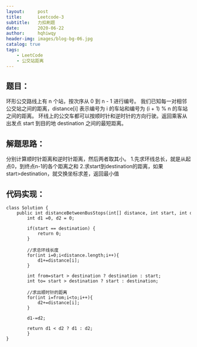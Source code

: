 ```yaml
---
layout:     post
title:      Leetcode-3
subtitle:   力扣刷题
date:       2020-06-22
author:     hqhiwqy
header-img: images/blog-bg-06.jpg
catalog: true
tags:
    - LeetCode
    - 公交站距离
---
```


题目：
-----
环形公交路线上有 n 个站，按次序从 0 到 n - 1 进行编号。
我们已知每一对相邻公交站之间的距离，distance[i] 表示编号为 i 的车站和编号为 (i + 1) % n 的车站之间的距离。
环线上的公交车都可以按顺时针和逆时针的方向行驶。返回乘客从出发点 start 到目的地 destination 之间的最短距离。

解题思路：
---
分别计算顺时针距离和逆时针距离，然后两者取其小。
1.先求环线总长，就是从起点0，到终点n-1的各个距离之和
2.求start到destination的距离，如果start>destination，就交换坐标求差，返回最小值

代码实现：
----
````
class Solution {
    public int distanceBetweenBusStops(int[] distance, int start, int destination) {
        int d1 =0, d2 = 0;

        if(start == destination) {
            return 0;
        }

        //求总环线长度
        for(int i=0;i<distance.length;i++){
            d1+=distance[i];
        }
        
        int from=start > destination ? destination : start;
        int to= start > destination ? start : destination;

        //求出顺时针的距离
        for(int i=from;i<to;i++){
            d2+=distance[i];
        }
    
        d1-=d2;

        return d1 < d2 ? d1 : d2;
        }
}
````
